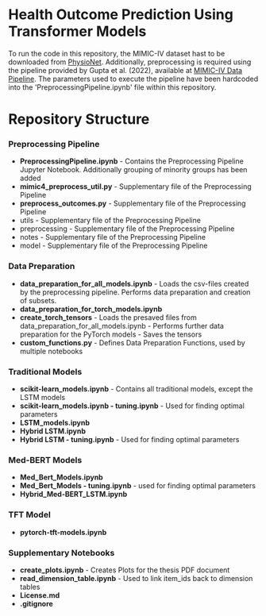 # Health Outcome Prediction Using Transformer Models
To run the code in this repository, the MIMIC-IV dataset hast to be downloaded from [PhysioNet](https://physionet.org/content/mimiciv/1.0/). Additionally, preprocessing is required using the pipeline provided by Gupta et al. (2022), available at [MIMIC-IV Data Pipeline](https://github.com/healthylaife/MIMIC-IV-Data-Pipeline?tab=readme-ov-file). The parameters used to execute the pipeline have been hardcoded into the 'PreprocessingPipeline.ipynb' file within this repository.

# Repository Structure

### Preprocessing Pipeline
- **PreprocessingPipeline.ipynb** - Contains the Preprocessing Pipeline Jupyter Notebook. Additionally grouping of minority groups has been added
- **mimic4_preprocess_util.py** - Supplementary file of the Preprocessing Pipeline
- **preprocess_outcomes.py** - Supplementary file of the Preprocessing Pipeline
- utils - Supplementary file of the Preprocessing Pipeline
- preprocessing - Supplementary file of the Preprocessing Pipeline
- notes - Supplementary file of the Preprocessing Pipeline
- model - Supplementary file of the Preprocessing Pipeline

### Data Preparation
- **data_preparation_for_all_models.ipynb** - Loads the csv-files created by the preprocessing pipeline. Performs data preparation and creation of subsets.
- **data_preparation_for_torch_models.ipynb**
- **create_torch_tensors** - Loads the presaved files from data_preparation_for_all_models.ipynb - Performs further data preparation for the PyTorch models - Saves the tensors
- **custom_functions.py** - Defines Data Preparation Functions, used by multiple notebooks

### Traditional Models
- **scikit-learn_models.ipynb** - Contains all traditional models, except the LSTM models
- **scikit-learn_models.ipynb - tuning.ipynb** - Used for finding optimal parameters
- **LSTM_models.ipynb**
- **Hybrid LSTM.ipynb**
- **Hybrid LSTM - tuning.ipynb** - Used for finding optimal parameters

### Med-BERT Models
- **Med_Bert_Models.ipynb**
- **Med_Bert_Models - tuning.ipynb** - used for finding optimal parameters
- **Hybrid_Med-BERT_LSTM.ipynb**

### TFT Model
- **pytorch-tft-models.ipynb**

### Supplementary Notebooks
- **create_plots.ipynb** - Creates Plots for the thesis PDF document
- **read_dimension_table.ipynb** - Used to link item_ids back to dimension tables
- **License.md**
- **.gitignore**
